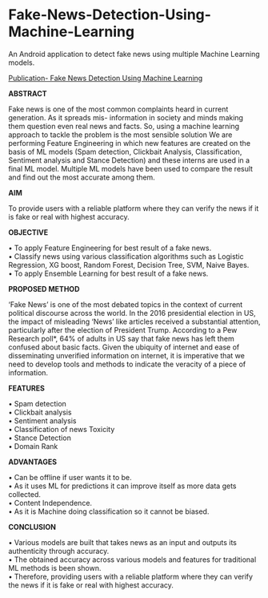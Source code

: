 # Fake-News-Detection-Using-Machine-Learning
An Android application to detect fake news using multiple Machine Learning models.

<p class="has-line-data" data-line-start="0" data-line-end="1"><a href="https://www.irjet.net/archives/V8/i7/IRJET-V8I7712.pdf">Publication- Fake News Detection Using Machine Learning</a></p>

<p class="has-line-data" data-line-start="0" data-line-end="1"><b>ABSTRACT</b></p>
<p class="has-line-data" data-line-start="2" data-line-end="3">Fake news is one of the most common complaints heard in current generation. As it spreads mis- information in society and minds making them question even real news and facts. So, using a machine learning approach to tackle the problem is the most sensible solution We are performing Feature Engineering in which new features are created on the basis of ML models (Spam detection, Clickbait Analysis, Classification, Sentiment analysis and Stance Detection) and these interns are used in a final ML model. Multiple ML models have been used to compare the result and find out the most accurate among them.</p>
<p class="has-line-data" data-line-start="4" data-line-end="5"><b>AIM</b></p>
<p class="has-line-data" data-line-start="6" data-line-end="7">To provide users with a reliable platform where they can verify the news if it is fake or real with highest accuracy.</p>
<p class="has-line-data" data-line-start="8" data-line-end="9"><b>OBJECTIVE</b></p>
<p class="has-line-data" data-line-start="10" data-line-end="13">•   To apply Feature Engineering for best result of a fake news.<br>
•   Classify news using various classification algorithms such as Logistic Regression, XG boost, Random Forest, Decision Tree, SVM, Naive Bayes.<br>
•   To apply Ensemble Learning for best result of a fake news.</p>
<p class="has-line-data" data-line-start="0" data-line-end="1"><b>PROPOSED METHOD</b></p>
<p class="has-line-data" data-line-start="2" data-line-end="10">‘Fake News’ is one of the most debated topics in the context of current political discourse across the world. In the 2016 presidential election in US, the impact of misleading ‘News’ like articles received a substantial attention, particularly after the election of President Trump. According to a Pew Research poll*, 64% of adults in US say that fake news has left them confused about basic facts. Given the ubiquity of internet and ease of disseminating unverified information on internet, it is imperative that we need to develop tools and methods to indicate the veracity of a piece of information.</p>
<p class="has-line-data" data-line-start="14" data-line-end="15"><b>FEATURES</b></p>
<p class="has-line-data" data-line-start="16" data-line-end="22">•   Spam detection<br>
•   Clickbait analysis<br>
•   Sentiment analysis<br>
•   Classification of news Toxicity<br>
•   Stance Detection<br>
•   Domain Rank</p>
<p class="has-line-data" data-line-start="24" data-line-end="29"><b>ADVANTAGES</b><br></p>
<p class="has-line-data" data-line-start="16" data-line-end="22">•   Can be offline if user wants it to be.<br>
•   As it uses ML for predictions it can improve itself as more data gets collected.<br>
•   Content Independence.<br>
•   As it is Machine doing classification so it cannot be biased.</p>
<p class="has-line-data" data-line-start="30" data-line-end="31"><b>CONCLUSION</b></p>
<p class="has-line-data" data-line-start="32" data-line-end="35">•   Various models are built that takes news as an input and outputs its authenticity through accuracy.<br>
•   The obtained accuracy across various models and features for traditional ML methods is been shown.<br>
•   Therefore, providing users with a reliable platform where they can verify the news if it is fake or real with highest accuracy.</p>
